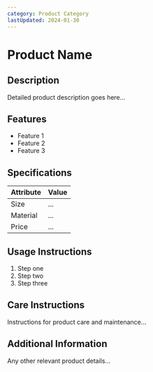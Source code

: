 ```yaml
---
category: Product Category
lastUpdated: 2024-01-30
---
```


# Product Name

## Description
Detailed product description goes here...

## Features
- Feature 1
- Feature 2
- Feature 3

## Specifications
| Attribute | Value |
|-----------|-------|
| Size      | ...   |
| Material  | ...   |
| Price     | ...   |

## Usage Instructions
1. Step one
2. Step two
3. Step three

## Care Instructions
Instructions for product care and maintenance...

## Additional Information
Any other relevant product details...
